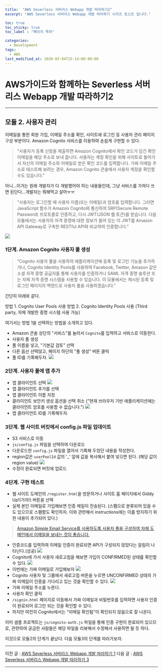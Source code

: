 ```yaml
---
title:  "AWS Severless 서버리스 Webapp 개발 따라하기2"
excerpt: "AWS Severless 서버리스 Webapp 개발 따라하기 시리즈 포스트 입니다."

toc: true
toc_sticky: true
toc_label : "페이지 목차"

categories:
  - Development
tags:
  - AWS
last_modified_at: 2020-03-04T15:14:00-00:00
---
```


# AWS가이드와 함께하는 Severless 서버리스 Webapp 개발 따라하기2
------------
## 모듈 2. 사용자 관리

이메일을 통한 회원 가입, 이메일 주소를 확인, 사이트에 로그인 등 사용자 관리 페이지 구성 부분이다.
Amazon Cognito 서비스를 이용하여 손쉽게 구현할 수 있다.

> "사용자가 등록 신청을 제출하면 Amazon Cognito에서 확인 코드가 담긴 확인 이메일을 해당 주소로 보내 줍니다. 사용자는 계정 확인을 위해 사이트로 돌아가서 자신의 이메일 주소와 이메일로 받은 확인 코드를 입력합니다. 가짜 이메일 주소로 테스트해 보려는 경우, Amazon Cognito 콘솔에서 사용자 계정을 확인할 수도 있습니다."

아니...이거는 원래 개발자가 다 개발했어야 하는 내용들인데, 그냥 서비스를 가져다 쓰면 된단다...개발자는 뭐해먹고 살어ㅠㅠ

> "사용자는 로그인할 때 사용자 이름(또는 이메일)과 암호를 입력합니다. 그러면 JavaScript 함수가 Amazon Cognito와 통신하여 SRP(Secure Remote Password) 프로토콜로 인증하고, 다시 JWT(JSON 웹 토큰)를 받습니다. 다음 모듈에서는 사용자의 자격 증명에 대한 정보가 들어 있는 이 JWT를 Amazon API Gateway로 구축한 RESTful API와 비교하여 인증합니다."

![](/assets/images/posts/Learn-AWS-Severless-Webapp/16.png)

### 1단계. Amazon Cognito 사용자 풀 생성

> "Cognito 사용자 풀을 사용하여 애플리케이션에 등록 및 로그인 기능을 추가하거나, Cognito Identity Pools를 사용하여 Facebook, Twitter, Amazon 같은 소셜 자격 증명 공급자를 통해 사용자를 인증하거나 SAML 자격 증명 솔루션 또는 자체 자격 증명 시스템을 사용할 수 있습니다. 이 모듈에서는 제시된 등록 및 로그인 페이지의 백엔드로 사용자 풀을 사용하겠습니다."

간단히 아래와 같다.

방법 1. Cognito User Pools 사용
방법 2. Cognito Identity Pools 사용 (Third party, 자체 개발한 증명 시스템 사용 가능)

여기서는 방법 1을 선택하는 방법을 소개하고 있다.

- Amazon 콘솔 상단의 "서비스"를 눌러서 `Cognito`를 입력하고 서비스로 이동한다.
- 사용자 풀 생성
- 풀 이름을 넣고, "기본값 검토" 선택
- 다른 옵선 선택않고, 페이지 하단의 "풀 생성" 버튼 클릭
- 풀 ID를 기록해두자.
![](/assets/images/posts/Learn-AWS-Severless-Webapp/17.png)

### 2단계. 사용자 풀에 앱 추가

- 앱 클라이언트 선택
![](/assets/images/posts/Learn-AWS-Severless-Webapp/18.png)
- 앱 클라이언트 추가​를 선택
- 앱 클라이언트 이름 지정
- 클라이언트 보안키 생성 옵션을 ​선택 취소 ("현재 브라우저 기반 애플리케이션에는 클라이언트 암호를 사용할 수 없습니다.")
![](/assets/images/posts/Learn-AWS-Severless-Webapp/19.png)
- 앱 클라이언트 ID를 기록해두자.

### 3단계. 웹 사이트 버킷에서 config.js 파일 업데이트

- S3 서비스로 이동
- `js/config.js` 파일을 선택하여 다운로드
- 다운로드한 `config.js` 파일을 열어서 기록해 두었던 내용을 작성한다.
- region값은 `userPoolId` 값의 '_' 앞에 값을 복사해서 붙여 넣으면 된다.
(해당 값이 region value)
![](/assets/images/posts/Learn-AWS-Severless-Webapp/20.png)
- 수정이 완료되면 버킷에 업로드

### 4단계. 구현 테스트

- 웹 사이트 도메인의 `/register.html`을 방문하거나 사이트 홈 페이지에서 Giddy Up!(가자!) 버튼을 선택
- 실제 본인 이메일로 가입해보면 인증 메일이 전송된다. (스팸으로 분류되어 있을 수도 있으므로 스팸함도 확인하자. 이와 관련해서 instructions에는 이를 방지하기 위한 내용이 추가되어 있다.)
> [Amazon Simple Email Service를 사용하도록 사용자 풀을 구성하여 자체 도메인에서 이메일을 보내는 것이 좋습니다.](https://docs.aws.amazon.com/cognito/latest/developerguide/cognito-user-pool-settings-message-customizations.html#cognito-user-pool-settings-ses-authorization-to-send-email)
- 인증코드를 입력하여 이메일 인증이 완료되면 API가 구성되지 않았다는 알림이 나타난다.(성공)
![](/assets/images/posts/Learn-AWS-Severless-Webapp/21.png)
- Cognito에 가서 사용자 새로고침을 해보면 가입이 CONFIRMED된 상태를 확인할 수 있다.
![](/assets/images/posts/Learn-AWS-Severless-Webapp/22.png)
- 이번에는 가짜 이메일로 가입해보자
![](/assets/images/posts/Learn-AWS-Severless-Webapp/23.png)
- Cognito 사용자 및 그룹에서 새로고침 버튼을 누르면 UNCONFIRMED 상태의 가짜 이메일이 인증을 기다리고 있는 것을 확인할 수 있다.
![](/assets/images/posts/Learn-AWS-Severless-Webapp/24.png)
- 가짜 이메일 주소를 누른다.
- 사용자 확인 클릭
- `/signin.html` 페이지로 이동해서 가짜 이메일과 비밀번호를 입력하면 사용자 인증이 완료되어 로그인 되는 것을 확인할 수 있다.
- 하지만 여전히 Cognito에서는 "이메일 확인됨"이 확인되지 않음으로 잘 나온다.

이미 샘플 프로젝트는 `js/cognito-auth.js` 파일을 통해 인증 구현이 완료되어 있으므로, 관련하여 궁금한 사람들은 해당 파일을 리뷰해서 수정해서 사용하면 될 듯 하다.

이것으로 모듈2의 단계가 끝났다. 다음 모듈3의 단계를 따라가보자.

------------

이전 글 : [AWS Severless 서버리스 Webapp 개발 따라하기 1](https://moon1z10.github.io/blog/Learn-AWS-Severless-Webapp-1/)
다음 글 : [AWS Severless 서버리스 Webapp 개발 따라하기 3](https://moon1z10.github.io/blog/Learn-AWS-Severless-Webapp-3/)

------------